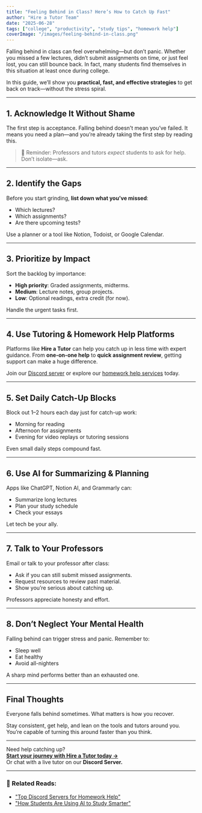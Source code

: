 ```yaml
---
title: "Feeling Behind in Class? Here’s How to Catch Up Fast"
author: "Hire a Tutor Team"
date: "2025-06-28"
tags: ["college", "productivity", "study tips", "homework help"]
coverImage: "/images/feeling-behind-in-class.png"
---
```


Falling behind in class can feel overwhelming—but don’t panic. Whether you missed a few lectures, didn’t submit assignments on time, or just feel lost, you can still bounce back. In fact, many students find themselves in this situation at least once during college.

In this guide, we’ll show you **practical, fast, and effective strategies** to get back on track—without the stress spiral.

---

## 1. Acknowledge It Without Shame

The first step is acceptance. Falling behind doesn't mean you’ve failed. It means you need a plan—and you’re already taking the first step by reading this.

> 📌 Reminder: Professors and tutors *expect* students to ask for help. Don’t isolate—ask.

---

## 2. Identify the Gaps

Before you start grinding, **list down what you’ve missed**:
- Which lectures?
- Which assignments?
- Are there upcoming tests?

Use a planner or a tool like Notion, Todoist, or Google Calendar.

---

## 3. Prioritize by Impact

Sort the backlog by importance:
- **High priority**: Graded assignments, midterms.
- **Medium**: Lecture notes, group projects.
- **Low**: Optional readings, extra credit (for now).

Handle the urgent tasks first.

---

## 4. Use Tutoring & Homework Help Platforms

Platforms like **Hire a Tutor** can help you catch up in less time with expert guidance. From **one-on-one help** to **quick assignment review**, getting support can make a huge difference.

Join our [Discord server](https://disboard.org/server/your-link-here) or explore our [homework help services](/services) today.

---

## 5. Set Daily Catch-Up Blocks

Block out 1–2 hours each day just for catch-up work:
- Morning for reading
- Afternoon for assignments
- Evening for video replays or tutoring sessions

Even small daily steps compound fast.

---

## 6. Use AI for Summarizing & Planning

Apps like ChatGPT, Notion AI, and Grammarly can:
- Summarize long lectures
- Plan your study schedule
- Check your essays

Let tech be your ally.

---

## 7. Talk to Your Professors

Email or talk to your professor after class:
- Ask if you can still submit missed assignments.
- Request resources to review past material.
- Show you’re serious about catching up.

Professors appreciate honesty and effort.

---

## 8. Don’t Neglect Your Mental Health

Falling behind can trigger stress and panic. Remember to:
- Sleep well
- Eat healthy
- Avoid all-nighters

A sharp mind performs better than an exhausted one.

---

## Final Thoughts

Everyone falls behind sometimes. What matters is how you recover.

Stay consistent, get help, and lean on the tools and tutors around you. You’re capable of turning this around faster than you think.

---

Need help catching up?  
**[Start your journey with Hire a Tutor today →](/register)**  
Or chat with a live tutor on our **Discord Server.**

---

### 📌 Related Reads:
- ["Top Discord Servers for Homework Help"](https://hireatutornow.com/blog/top-discord-servers)
- ["How Students Are Using AI to Study Smarter"](https://hireatutornow.com/blog/ai-study-2025)

